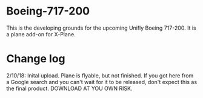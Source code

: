 # Boeing-717-200

This is the developing grounds for the upcoming Unifly Boeing 717-200. It is a plane add-on for X-Plane. 

# Change log
2/10/18: Inital upload. Plane is flyable, but not finished. If you got here from a Google search and you can't wait for it to be 
released, don't expect this as the final product. DOWNLOAD AT YOU OWN RISK. 
